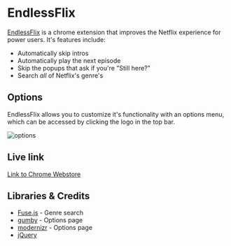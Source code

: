 # EndlessFlix

[EndlessFlix](https://chrome.google.com/webstore/detail/hdadmgabliibighlbejhlglfjgplfmhb) is a chrome extension that improves the Netflix experience for power users. It's features include:

* Automatically skip intros
* Automatically play the next episode
* Skip the popups that ask if you're "Still here?"
* Search *all* of Netflix's genre's

## Options

EndlessFlix allows you to customize it's functionality with an options menu, which can be accessed by clicking the logo in the top bar.

![options](https://imgur.com/a/ODtIVry)

## Live link

[Link to Chrome Webstore](https://chrome.google.com/webstore/detail/hdadmgabliibighlbejhlglfjgplfmhb)


## Libraries & Credits

* [Fuse.js](http://fusejs.io/) - Genre search
* [gumby](https://gumbyframework.com/docs/javascript/) - Options page
* [modernizr](https://modernizr.com/) - Options page
* [jQuery](https://jquery.com/)
